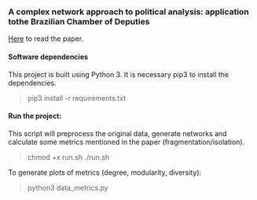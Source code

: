 ### A complex network approach to political analysis: application tothe Brazilian Chamber of Deputies

[Here](https://arxiv.org/pdf/1909.02346.pdf) to read the paper.

#### Software dependencies

This project is built using Python 3. It is necessary pip3 to install the dependencies.
	
> pip3 install -r requirements.txt

#### Run the project: 

This script will preprocess the original data, generate networks and calculate some metrics mentioned in the paper (fragmentation/isolation).  

> chmod +x run.sh
> ./run.sh

To generate plots of metrics (degree, modularity, diversity):

> python3 data_metrics.py